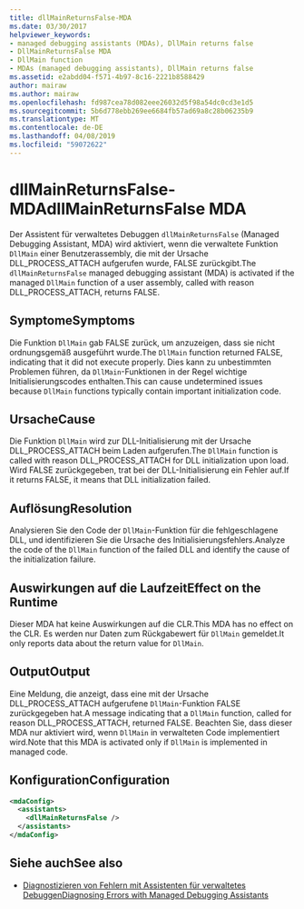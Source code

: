 ```yaml
---
title: dllMainReturnsFalse-MDA
ms.date: 03/30/2017
helpviewer_keywords:
- managed debugging assistants (MDAs), DllMain returns false
- DllMainReturnsFalse MDA
- DllMain function
- MDAs (managed debugging assistants), DllMain returns false
ms.assetid: e2abdd04-f571-4b97-8c16-2221b8588429
author: mairaw
ms.author: mairaw
ms.openlocfilehash: fd987cea78d082eee26032d5f98a54dc0cd3e1d5
ms.sourcegitcommit: 5b6d778ebb269ee6684fb57ad69a8c28b06235b9
ms.translationtype: MT
ms.contentlocale: de-DE
ms.lasthandoff: 04/08/2019
ms.locfileid: "59072622"
---
```

# <a name="dllmainreturnsfalse-mda"></a><span data-ttu-id="4093a-102">dllMainReturnsFalse-MDA</span><span class="sxs-lookup"><span data-stu-id="4093a-102">dllMainReturnsFalse MDA</span></span>
<span data-ttu-id="4093a-103">Der Assistent für verwaltetes Debuggen `dllMainReturnsFalse` (Managed Debugging Assistant, MDA) wird aktiviert, wenn die verwaltete Funktion `DllMain` einer Benutzerassembly, die mit der Ursache DLL_PROCESS_ATTACH aufgerufen wurde, FALSE zurückgibt.</span><span class="sxs-lookup"><span data-stu-id="4093a-103">The `dllMainReturnsFalse` managed debugging assistant (MDA) is activated if the managed `DllMain` function of a user assembly, called with reason DLL_PROCESS_ATTACH, returns FALSE.</span></span>  
  
## <a name="symptoms"></a><span data-ttu-id="4093a-104">Symptome</span><span class="sxs-lookup"><span data-stu-id="4093a-104">Symptoms</span></span>  
 <span data-ttu-id="4093a-105">Die Funktion `DllMain` gab FALSE zurück, um anzuzeigen, dass sie nicht ordnungsgemäß ausgeführt wurde.</span><span class="sxs-lookup"><span data-stu-id="4093a-105">The `DllMain` function returned FALSE, indicating that it did not execute properly.</span></span> <span data-ttu-id="4093a-106">Dies kann zu unbestimmten Problemen führen, da `DllMain`-Funktionen in der Regel wichtige Initialisierungscodes enthalten.</span><span class="sxs-lookup"><span data-stu-id="4093a-106">This can cause undetermined issues because `DllMain` functions typically contain important initialization code.</span></span>  
  
## <a name="cause"></a><span data-ttu-id="4093a-107">Ursache</span><span class="sxs-lookup"><span data-stu-id="4093a-107">Cause</span></span>  
 <span data-ttu-id="4093a-108">Die Funktion `DllMain` wird zur DLL-Initialisierung mit der Ursache DLL_PROCESS_ATTACH beim Laden aufgerufen.</span><span class="sxs-lookup"><span data-stu-id="4093a-108">The `DllMain` function is called with reason DLL_PROCESS_ATTACH for DLL initialization upon load.</span></span> <span data-ttu-id="4093a-109">Wird FALSE zurückgegeben, trat bei der DLL-Initialisierung ein Fehler auf.</span><span class="sxs-lookup"><span data-stu-id="4093a-109">If it returns FALSE, it means that DLL initialization failed.</span></span>  
  
## <a name="resolution"></a><span data-ttu-id="4093a-110">Auflösung</span><span class="sxs-lookup"><span data-stu-id="4093a-110">Resolution</span></span>  
 <span data-ttu-id="4093a-111">Analysieren Sie den Code der `DllMain`-Funktion für die fehlgeschlagene DLL, und identifizieren Sie die Ursache des Initialisierungsfehlers.</span><span class="sxs-lookup"><span data-stu-id="4093a-111">Analyze the code of the `DllMain` function of the failed DLL and identify the cause of the initialization failure.</span></span>  
  
## <a name="effect-on-the-runtime"></a><span data-ttu-id="4093a-112">Auswirkungen auf die Laufzeit</span><span class="sxs-lookup"><span data-stu-id="4093a-112">Effect on the Runtime</span></span>  
 <span data-ttu-id="4093a-113">Dieser MDA hat keine Auswirkungen auf die CLR.</span><span class="sxs-lookup"><span data-stu-id="4093a-113">This MDA has no effect on the CLR.</span></span> <span data-ttu-id="4093a-114">Es werden nur Daten zum Rückgabewert für `DllMain` gemeldet.</span><span class="sxs-lookup"><span data-stu-id="4093a-114">It only reports data about the return value for `DllMain`.</span></span>  
  
## <a name="output"></a><span data-ttu-id="4093a-115">Output</span><span class="sxs-lookup"><span data-stu-id="4093a-115">Output</span></span>  
 <span data-ttu-id="4093a-116">Eine Meldung, die anzeigt, dass eine mit der Ursache DLL_PROCESS_ATTACH aufgerufene `DllMain`-Funktion FALSE zurückgegeben hat.</span><span class="sxs-lookup"><span data-stu-id="4093a-116">A message indicating that a `DllMain` function, called for reason DLL_PROCESS_ATTACH, returned FALSE.</span></span> <span data-ttu-id="4093a-117">Beachten Sie, dass dieser MDA nur aktiviert wird, wenn `DllMain` in verwalteten Code implementiert wird.</span><span class="sxs-lookup"><span data-stu-id="4093a-117">Note that this MDA is activated only if `DllMain` is implemented in managed code.</span></span>  
  
## <a name="configuration"></a><span data-ttu-id="4093a-118">Konfiguration</span><span class="sxs-lookup"><span data-stu-id="4093a-118">Configuration</span></span>  
  
```xml  
<mdaConfig>  
  <assistants>  
    <dllMainReturnsFalse />  
  </assistants>  
</mdaConfig>  
```  
  
## <a name="see-also"></a><span data-ttu-id="4093a-119">Siehe auch</span><span class="sxs-lookup"><span data-stu-id="4093a-119">See also</span></span>

- [<span data-ttu-id="4093a-120">Diagnostizieren von Fehlern mit Assistenten für verwaltetes Debuggen</span><span class="sxs-lookup"><span data-stu-id="4093a-120">Diagnosing Errors with Managed Debugging Assistants</span></span>](../../../docs/framework/debug-trace-profile/diagnosing-errors-with-managed-debugging-assistants.md)
